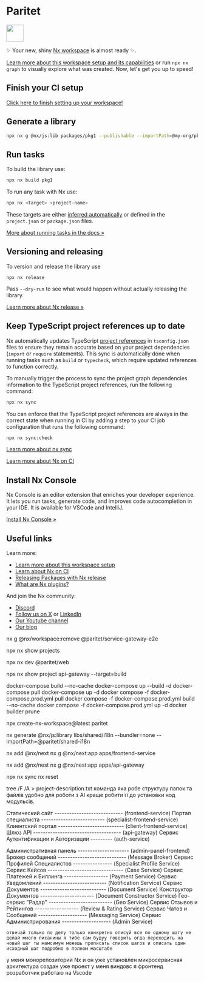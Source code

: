# Paritet

<a alt="Nx logo" href="https://nx.dev" target="_blank" rel="noreferrer"><img src="https://raw.githubusercontent.com/nrwl/nx/master/images/nx-logo.png" width="45"></a>

✨ Your new, shiny [Nx workspace](https://nx.dev) is almost ready ✨.

[Learn more about this workspace setup and its capabilities](https://nx.dev/nx-api/js?utm_source=nx_project&amp;utm_medium=readme&amp;utm_campaign=nx_projects) or run `npx nx graph` to visually explore what was created. Now, let's get you up to speed!

## Finish your CI setup

[Click here to finish setting up your workspace!](https://cloud.nx.app/connect/SjFHomzTWz)


## Generate a library

```sh
npx nx g @nx/js:lib packages/pkg1 --publishable --importPath=@my-org/pkg1
```

## Run tasks

To build the library use:

```sh
npx nx build pkg1
```

To run any task with Nx use:

```sh
npx nx <target> <project-name>
```

These targets are either [inferred automatically](https://nx.dev/concepts/inferred-tasks?utm_source=nx_project&utm_medium=readme&utm_campaign=nx_projects) or defined in the `project.json` or `package.json` files.

[More about running tasks in the docs &raquo;](https://nx.dev/features/run-tasks?utm_source=nx_project&utm_medium=readme&utm_campaign=nx_projects)

## Versioning and releasing

To version and release the library use

```
npx nx release
```

Pass `--dry-run` to see what would happen without actually releasing the library.

[Learn more about Nx release &raquo;](https://nx.dev/features/manage-releases?utm_source=nx_project&utm_medium=readme&utm_campaign=nx_projects)

## Keep TypeScript project references up to date

Nx automatically updates TypeScript [project references](https://www.typescriptlang.org/docs/handbook/project-references.html) in `tsconfig.json` files to ensure they remain accurate based on your project dependencies (`import` or `require` statements). This sync is automatically done when running tasks such as `build` or `typecheck`, which require updated references to function correctly.

To manually trigger the process to sync the project graph dependencies information to the TypeScript project references, run the following command:

```sh
npx nx sync
```

You can enforce that the TypeScript project references are always in the correct state when running in CI by adding a step to your CI job configuration that runs the following command:

```sh
npx nx sync:check
```

[Learn more about nx sync](https://nx.dev/reference/nx-commands#sync)


[Learn more about Nx on CI](https://nx.dev/ci/intro/ci-with-nx#ready-get-started-with-your-provider?utm_source=nx_project&utm_medium=readme&utm_campaign=nx_projects)

## Install Nx Console

Nx Console is an editor extension that enriches your developer experience. It lets you run tasks, generate code, and improves code autocompletion in your IDE. It is available for VSCode and IntelliJ.

[Install Nx Console &raquo;](https://nx.dev/getting-started/editor-setup?utm_source=nx_project&utm_medium=readme&utm_campaign=nx_projects)

## Useful links

Learn more:

- [Learn more about this workspace setup](https://nx.dev/nx-api/js?utm_source=nx_project&amp;utm_medium=readme&amp;utm_campaign=nx_projects)
- [Learn about Nx on CI](https://nx.dev/ci/intro/ci-with-nx?utm_source=nx_project&utm_medium=readme&utm_campaign=nx_projects)
- [Releasing Packages with Nx release](https://nx.dev/features/manage-releases?utm_source=nx_project&utm_medium=readme&utm_campaign=nx_projects)
- [What are Nx plugins?](https://nx.dev/concepts/nx-plugins?utm_source=nx_project&utm_medium=readme&utm_campaign=nx_projects)

And join the Nx community:
- [Discord](https://go.nx.dev/community)
- [Follow us on X](https://twitter.com/nxdevtools) or [LinkedIn](https://www.linkedin.com/company/nrwl)
- [Our Youtube channel](https://www.youtube.com/@nxdevtools)
- [Our blog](https://nx.dev/blog?utm_source=nx_project&utm_medium=readme&utm_campaign=nx_projects)



nx g @nx/workspace:remove @paritet/service-gateway-e2e

npx nx show projects

npx nx dev @paritet/web

npx nx show project api-gateway --target=build




docker-compose build --no-cache
docker-compose up --build -d 
docker-compose pull
docker-compose up -d
docker compose -f docker-compose.prod.yml pull
docker compose -f docker-compose.prod.yml build --no-cache
docker compose -f docker-compose.prod.yml up -d
docker builder prune


npx create-nx-workspace@latest paritet

nx generate @nx/js:library libs/shared/i18n --bundler=none --importPath=@paritet/shared-i18n

nx add @nx/next
nx g @nx/next:app apps/frontend-service

nx add @nx/nest
nx g @nx/nest:app apps/api-gateway

npx nx sync
nx reset


tree /F /A > project-description.txt
команда яка робе структуру папок та файлiв удобно для роботи з АI
краще робити її до установки нод модульсiв.



  Статический сайт ---------------------------- (frontend-service)
  Портал специалиста -------------------------- (specialist-frontend-service)
  Клиентский портал --------------------------- (client-frontend-service)
  Шлюз API ------------------------------------ (api-gateway)
  Сервис Аутентификации и Авторизации --------- (auth-service)


  Административная панель --------------------- (admin-panel-frontend)
  Брокер сообщений ---------------------------- (Message Broker)
  Сервис Профилей Специалистов ---------------- (Specialist Profile Service)
  Сервис Кейсов ------------------------------- (Case Service)
  Сервис Платежей и Биллинга ------------------ (Payment Service)
  Сервис Уведомлений -------------------------- (Notification Service)
  Сервис Документов --------------------------- (Document Service)
  Конструктор Документов ---------------------- (Document Constructor Service)
  Гео-сервис "Радар" -------------------------- (Geo Service)
  Сервис Отзывов и Рейтингов ------------------ (Review & Rating Service)
  Сервис Чатов и Сообщений -------------------- (Messaging Service)
  Сервис Администрирования -------------------- (Admin Service)



	отвечай только по делу только конкретно описуй все по одному шагу не делай много писанины я тибе сам будуу говорить огда переходить на новый шаг ты мамсимум можешь прописать список шагов и описать один исходный шаг подробно в полном масштабе 
у меня монорепозиторий Nx и он уже установлен микросервисная архитектура 
создан уже проект
у меня виндовс 
я фронтенд розработчик
работаю на Vscode